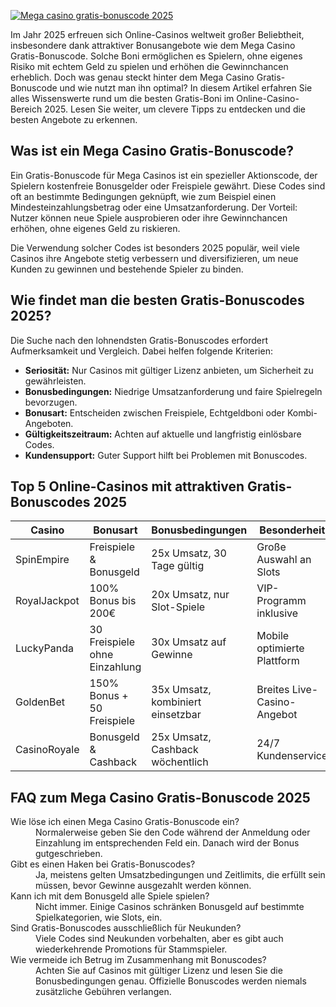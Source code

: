 [![Mega casino gratis-bonuscode 2025](https://123-caf.pages.dev/gitsignup.png)](https://vrmoo.ru/Bt82HjjY)

<p>Im Jahr 2025 erfreuen sich Online-Casinos weltweit großer Beliebtheit, insbesondere dank attraktiver Bonusangebote wie dem Mega Casino Gratis-Bonuscode. Solche Boni ermöglichen es Spielern, ohne eigenes Risiko mit echtem Geld zu spielen und erhöhen die Gewinnchancen erheblich. Doch was genau steckt hinter dem Mega Casino Gratis-Bonuscode und wie nutzt man ihn optimal? In diesem Artikel erfahren Sie alles Wissenswerte rund um die besten Gratis-Boni im Online-Casino-Bereich 2025. Lesen Sie weiter, um clevere Tipps zu entdecken und die besten Angebote zu erkennen.</p>  <h2>Was ist ein Mega Casino Gratis-Bonuscode?</h2> <p>Ein Gratis-Bonuscode für Mega Casinos ist ein spezieller Aktionscode, der Spielern kostenfreie Bonusgelder oder Freispiele gewährt. Diese Codes sind oft an bestimmte Bedingungen geknüpft, wie zum Beispiel einen Mindesteinzahlungsbetrag oder eine Umsatzanforderung. Der Vorteil: Nutzer können neue Spiele ausprobieren oder ihre Gewinnchancen erhöhen, ohne eigenes Geld zu riskieren.</p> <p>Die Verwendung solcher Codes ist besonders 2025 populär, weil viele Casinos ihre Angebote stetig verbessern und diversifizieren, um neue Kunden zu gewinnen und bestehende Spieler zu binden.</p>  <h2>Wie findet man die besten Gratis-Bonuscodes 2025?</h2> <p>Die Suche nach den lohnendsten Gratis-Bonuscodes erfordert Aufmerksamkeit und Vergleich. Dabei helfen folgende Kriterien:</p> <ul> <li><strong>Seriosität:</strong> Nur Casinos mit gültiger Lizenz anbieten, um Sicherheit zu gewährleisten.</li> <li><strong>Bonusbedingungen:</strong> Niedrige Umsatzanforderung und faire Spielregeln bevorzugen.</li> <li><strong>Bonusart:</strong> Entscheiden zwischen Freispiele, Echtgeldboni oder Kombi-Angeboten.</li> <li><strong>Gültigkeitszeitraum:</strong> Achten auf aktuelle und langfristig einlösbare Codes.</li> <li><strong>Kundensupport:</strong> Guter Support hilft bei Problemen mit Bonuscodes.</li> </ul>  <h2>Top 5 Online-Casinos mit attraktiven Gratis-Bonuscodes 2025</h2> <table> <thead> <tr> <th>Casino</th> <th>Bonusart</th> <th>Bonusbedingungen</th> <th>Besonderheit</th> </tr> </thead> <tbody> <tr> <td>SpinEmpire</td> <td>Freispiele & Bonusgeld</td> <td>25x Umsatz, 30 Tage gültig</td> <td>Große Auswahl an Slots</td> </tr> <tr> <td>RoyalJackpot</td> <td>100% Bonus bis 200€</td> <td>20x Umsatz, nur Slot-Spiele</td> <td>VIP-Programm inklusive</td> </tr> <tr> <td>LuckyPanda</td> <td>30 Freispiele ohne Einzahlung</td> <td>30x Umsatz auf Gewinne</td> <td>Mobile optimierte Plattform</td> </tr> <tr> <td>GoldenBet</td> <td>150% Bonus + 50 Freispiele</td> <td>35x Umsatz, kombiniert einsetzbar</td> <td>Breites Live-Casino-Angebot</td> </tr> <tr> <td>CasinoRoyale</td> <td>Bonusgeld & Cashback</td> <td>25x Umsatz, Cashback wöchentlich</td> <td>24/7 Kundenservice</td> </tr> </tbody> </table>  <h2>FAQ zum Mega Casino Gratis-Bonuscode 2025</h2> <dl> <dt>Wie löse ich einen Mega Casino Gratis-Bonuscode ein?</dt> <dd>Normalerweise geben Sie den Code während der Anmeldung oder Einzahlung im entsprechenden Feld ein. Danach wird der Bonus gutgeschrieben.</dd>  <dt>Gibt es einen Haken bei Gratis-Bonuscodes?</dt> <dd>Ja, meistens gelten Umsatzbedingungen und Zeitlimits, die erfüllt sein müssen, bevor Gewinne ausgezahlt werden können.</dd>  <dt>Kann ich mit dem Bonusgeld alle Spiele spielen?</dt> <dd>Nicht immer. Einige Casinos schränken Bonusgeld auf bestimmte Spielkategorien, wie Slots, ein.</dd>  <dt>Sind Gratis-Bonuscodes ausschließlich für Neukunden?</dt> <dd>Viele Codes sind Neukunden vorbehalten, aber es gibt auch wiederkehrende Promotions für Stammspieler.</dd>  <dt>Wie vermeide ich Betrug im Zusammenhang mit Bonuscodes?</dt> <dd>Achten Sie auf Casinos mit gültiger Lizenz und lesen Sie die Bonusbedingungen genau. Offizielle Bonuscodes werden niemals zusätzliche Gebühren verlangen.</dd> </dl>
